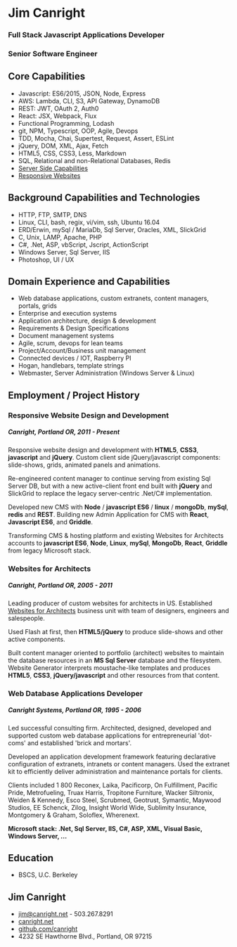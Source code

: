 # Jim Canright

### Full Stack Javascript Applications Developer
### Senior Software Engineer

## Core Capabilities

- Javascript: ES6/2015, JSON, Node, Express
- AWS: Lambda, CLI, S3, API Gateway, DynamoDB
- REST: JWT, OAuth 2, Auth0
- React: JSX, Webpack, Flux
- Functional Programming, Lodash
- git, NPM, Typescript, OOP, Agile, Devops
- TDD, Mocha, Chai, Supertest, Request, Assert, ESLint
- jQuery, DOM, XML, Ajax, Fetch
- HTML5, CSS, CSS3, Less, Markdown
- SQL, Relational and non-Relational Databases, Redis
- [Server Side Capabilities](http://www.canright.net/server-side.hmd)
- [Responsive Websites](http://www.canright.net/client-side.hmd)

[//]: # (Swagger / Open API)
[//]: # (Redux, Angular)
[//]: # (Yaml)
[//]: # (MongoDb)

## Background Capabilities and Technologies

- HTTP, FTP, SMTP, DNS
- Linux, CLI, bash, regix, vi/vim, ssh, Ubuntu 16.04
- ERD/Erwin, mySql / MariaDb, Sql Server, Oracles, XML, SlickGrid
- C, Unix, LAMP, Apache, PHP
- C#, .Net, ASP, vbScript, Jscript, ActionScript
- Windows Server, Sql Server, IIS
- Photoshop, UI / UX

## Domain Experience and Capabilities

- Web database applications, custom extranets, content managers, portals, grids
- Enterprise and execution systems
- Application architecture, design & development
- Requirements & Design Specifications
- Document management systems
- Agile, scrum, devops for lean teams
- Project/Account/Business unit management
- Connected devices / IOT, Raspberry PI
- Hogan, handlebars, template strings
- Webmaster, Server Administration (Windows Server & Linux)


## Employment / Project History

### Responsive Website Design and Development

##### Canright, Portland OR, 2011 - Present

Responsive website design and development with **HTML5**, **CSS3**, **javascript** and **jQuery**.  Custom client side jQuery/javascript components: slide-shows, grids, animated panels and animations.

Re-engineered content manager to continue serving from existing Sql Server DB, but with a new active-client front end built with **jQuery** and SlickGrid to replace the legacy server-centric .Net/C# implementation.

Developed new CMS with **Node** / **javascript ES6** / **linux** / **mongoDb**, **mySql**, **redis** and **REST**.
Building new Admin Application for CMS with **React**, **Javascript ES6**, and **Griddle**.

Transforming CMS & hosting platform and existing Websites for Architects accounts to **javascript ES6**, **Node**, **Linux**, **mySql**, **MongoDb**, **React**, **Griddle** from legacy Microsoft stack.

### Websites for Architects

##### Canright, Portland OR, 2005 - 2011

Leading producer of custom websites for architects in US.  Established [Websites for Architects](http://canright.com) business unit with team of designers, engineers and salespeople.

Used Flash at first, then **HTML5/jQuery** to produce slide-shows and other active components.

Built content manager oriented to portfolio (architect) websites to maintain the database resources in an **MS Sql Server** database and the filesystem.  Website Generator interprets moustache-like templates and produces **HTML5**, **CSS3**, **jQuery/javascript** and other resources from that content.

### Web Database Applications Developer

##### Canright Systems, Portland OR, 1995 - 2006

Led successful consulting firm.  Architected, designed, developed and supported custom web database applications for entrepreneurial 'dot-coms' and established 'brick and mortars'.

Developed an application development framework featuring declarative configuration of extranets, intranets or content managers.  Used the extranet kit to efficiently deliver administration and maintenance portals for clients.

Clients included 1 800 Reconex, Laika, Pacificorp, On Fulfillment, Pacific Pride, Metrofueling, Truax Harris, Tropitone Furniture, Wacker Siltronix, Weiden & Kennedy, Esco Steel, Scrubmed, Geotrust, Symantic, Maywood Studios, EE Schenck, Zilog, Insight World Wide, Sublimity Insurance, Montgomery & Graham, Soloflex, Wherenext.

**Microsoft stack: .Net, Sql Server, IIS, C#, ASP, XML, Visual Basic, Windows Server, ...**

## Education

- BSCS, U.C. Berkeley

## Jim Canright

- jim@canright.net - 503.267.8291
- [canright.net](http://www.canright.net)
- [github.com/canright](http://github.com/canright)
- 4232 SE Hawthorne Blvd., Portland, OR 97215
